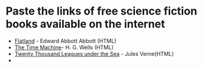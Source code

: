 # Paste the links of free science fiction books available on the internet

* [Flatland](https://www.gutenberg.org/cache/epub/97/pg97-images.html) - Edward Abbott Abbott (HTML)
* [The Time Machine](https://www.gutenberg.org/cache/epub/35/pg35-images.html)- H. G. Wells (HTML)
* [ Twenty Thousand Leagues under the Sea](https://www.gutenberg.org/cache/epub/164/pg164-images.html) -  Jules Verne(HTML)
* 



